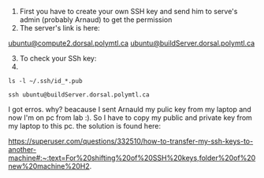 1. First you have to create your own SSH key and send him to serve's admin (probably Arnaud) to get the permission
2. The server's link is here: 

ubuntu@compute2.dorsal.polymtl.ca
ubuntu@buildServer.dorsal.polymtl.ca

3. To check your SSh key:
4. 
```console
ls -l ~/.ssh/id_*.pub
```

```console
ssh ubuntu@buildServer.dorsal.polymtl.ca

```
I got erros. why? beacause I sent Arnauld my pulic key from my laptop and now I'm on pc from lab :). So I have to copy my public and private key from my laptop to this pc. the solution is found here:‌

https://superuser.com/questions/332510/how-to-transfer-my-ssh-keys-to-another-machine#:~:text=For%20shifting%20of%20SSH%20keys,folder%20of%20new%20machine%20H2.

```console

```
```console

```
```console

```
```console

```
```console

```
```console

```
